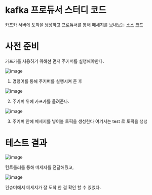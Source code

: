 # kafka 프로듀서 스터디 코드

카프카 서버에 토픽을 생성하고 
프로듀서를 통해 메세지를 보내보는 소스 코드


# 사전 준비
카프카를 사용하기 위해선 먼저 주키퍼를 실행해야한다.

![image](https://user-images.githubusercontent.com/18182656/80055711-51db4a00-855d-11ea-8d48-350ca203959d.png)

1. 명령어를 통해 주키퍼를 실행시켜 준 후 

![image](https://user-images.githubusercontent.com/18182656/80055746-67507400-855d-11ea-8cca-35ce497fc7b5.png)

2. 주키퍼 위에 카프카를 올려준다.

![image](https://user-images.githubusercontent.com/18182656/80055773-7df6cb00-855d-11ea-9f8c-895b3aa1db30.png)

3. 주키퍼 안에 메세지를 넣어볼 토픽을 생성한다
여기서는 test 로 토픽을 생성

# 테스트 결과

![image](https://user-images.githubusercontent.com/18182656/80055846-ada5d300-855d-11ea-9597-c2ad8dcae2fe.png)

컨트롤러를 통해 메세지를 전달해줬고,


![image](https://user-images.githubusercontent.com/18182656/80055885-cadaa180-855d-11ea-9616-fab9b87064a1.png)

컨슈머에서 메세지가 잘 도착 한 걸 확인 할 수 있었다.
